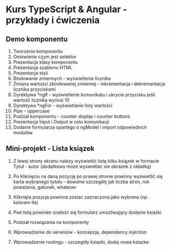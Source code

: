 # Kurs TypeScript & Angular - przykłady i ćwiczenia

## Demo komponentu 

1. Tworzenie komponentu
2. Omówienie czym jest selektor
3. Prezentacja klasy komponentu
4. Prezentacja szablonu HTML
5. Prezentacja styli
6. Bindowanie zmiennych - wyświetlenie licznika
7. Zmiana wartości zbindowanej zmiennej - inkrementacja i dekremantacja licznika przyciskami
8. Dyrektywa *ngIf - wyświetlenie komunikatu i ukrycie przycisku jeśli wartość licznika wynosi 10
9. Dyrektywa *ngFor - wyświetlanie listy wartości
10. Pipe - uppercase
11. Podział komponentu - counter display i counter buttons
12. Prezentacja Input i Output w celu komunikacji 
13. Dodanie formularza opartego o ngModel i import odpowiednich modułów

## Mini-projekt - Lista ksiązek 
1. Z lewej strony ekranu nalezy wyświetlić listę kilku ksiązek w formacie Tytuł - autor (dodatkowo moze wyswietlac sie obrazek z okładką)
2. Po kliknięciu na daną pozycję po prawej stronie powinny wyświetlić się karta wybranego tytułu - dowolne szczegóły jak liczba stron, rok powstania, gatunek, whatever
3. Kliknięta pozycja powinna zostac zaznaczona jako wybrana (np. kolorem tla)
4. Pod listą powinien znaleźć się formularz umozliwający dodanie ksiazki


14. Podział rozwiązania na komponenty
15. Wprowadzenie do serwisów - koncepcja, dependency injection
16. Wprowadzenie routingu - szczegóły ksiazki, dodaj nowa ksiazke

